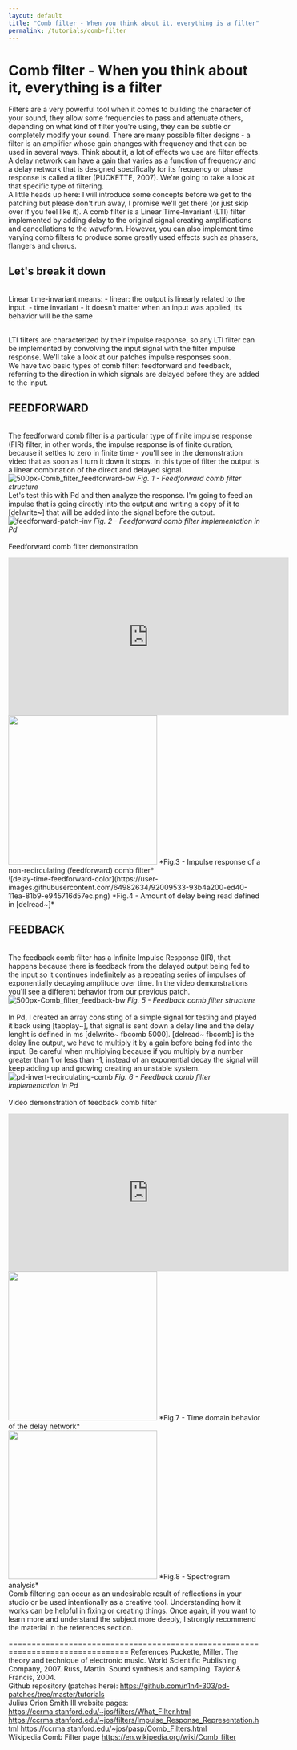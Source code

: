 ```yaml
---
layout: default
title: "Comb filter - When you think about it, everything is a filter"
permalink: /tutorials/comb-filter
---
```


# Comb filter - When you think about it, everything is a filter

Filters are a very powerful tool when it comes to building the character of your sound, they allow some frequencies to pass and attenuate others, depending on what kind of filter you're using, they can be subtle or completely modify your sound. There are many possible filter designs - a filter is an amplifier whose gain changes with frequency and that can be used in several ways. Think about it, a lot of effects we use are filter effects.
<br />A delay network can have a gain that varies as a function of frequency and a delay network that is designed specifically for its frequency or phase response is called a filter (PUCKETTE, 2007). We're going to take a look at that specific type of filtering. 
<br />
A little heads up here: I will introduce some concepts before we get to the patching but please don't run away, I promise we'll get there (or just skip over if you feel like it). A comb filter is a Linear Time-Invariant (LTI) filter implemented by adding delay to the original signal creating amplifications and cancellations to the waveform. However, you can also implement time varying comb filters to produce some greatly used effects such as phasers, flangers and chorus.
<br />
## Let's break it down
<br />
Linear time-invariant means:
- linear: the output is linearly related to the input. 
- time invariant - it doesn't matter when an input was applied, its behavior will be the same

<br />LTI filters are characterized by their impulse response, so any LTI filter can be implemented by convolving the input signal with the filter impulse response. We'll take a look at our patches impulse responses soon.
<br />We have two basic types of comb filter: feedforward and feedback, referring to the direction in which signals are delayed before they are added to the input.
<br />

## FEEDFORWARD

<br />The feedforward comb filter is a particular type of finite impulse response (FIR) filter, in other words, the impulse response is of finite duration, because it settles to zero in finite time - you'll see in the demonstration video that as soon as I turn it down it stops. In this type of filter the output is a linear combination of the direct and delayed signal.
<br />
![500px-Comb_filter_feedforward-bw](https://user-images.githubusercontent.com/64982634/92009179-0709e400-ed40-11ea-81f9-37d5e0bb315f.png)
*Fig. 1 - Feedforward comb filter structure*
<br />
Let's test this with Pd and then analyze the response. I'm going to feed an impulse that is going directly into the output and writing a copy of it to [delwrite~] that will be added into the signal before the output.
<br />
![feedforward-patch-inv](https://user-images.githubusercontent.com/64982634/92009261-286ad000-ed40-11ea-9035-d5d60d218d34.png)
*Fig. 2 - Feedforward comb filter implementation in Pd*
<br />
<br />Feedforward comb filter demonstration
<iframe width="560" height="315" src="https://www.youtube.com/embed/ui1oK012tnE" frameborder="0" allow="accelerometer; autoplay; encrypted-media; gyroscope; picture-in-picture" allowfullscreen></iframe>
<br />
<img src="https://user-images.githubusercontent.com/64982634/92009417-6667f400-ed40-11ea-950a-f94513b062f1.png" width="297">
*Fig.3 - Impulse response of a non-recirculating (feedforward) comb filter*
<br />
![delay-time-feedforward-color](https://user-images.githubusercontent.com/64982634/92009533-93b4a200-ed40-11ea-81b9-e945716d57ec.png)
*Fig.4 - Amount of delay being read defined in [delread~]*
<br />

## FEEDBACK

<br />The feedback comb filter has a Infinite Impulse Response (IIR), that happens because there is feedback from the delayed output being fed to the input so it continues indefinitely as a repeating series of impulses of exponentially decaying amplitude over time. In the video demonstrations you'll see a different behavior from our previous patch.
<br />
![500px-Comb_filter_feedback-bw](https://user-images.githubusercontent.com/64982634/92009618-ae871680-ed40-11ea-8666-0bdd236f5910.png)
*Fig. 5 - Feedback comb filter structure*
<br />
<br />In Pd, I created an array consisting of a simple signal for testing and played it back using [tabplay~], that signal is sent down a delay line and the delay lenght is defined in ms [delwrite~ fbcomb 5000]. [delread~ fbcomb] is the delay line output, we have to multiply it by a gain before being fed into the input. Be careful when multiplying because if you multiply by a number greater than 1 or less than -1, instead of an exponential decay the signal will keep adding up and growing creating an unstable system.
<br />
![pd-invert-recirculating-comb](https://user-images.githubusercontent.com/64982634/92009792-ef7f2b00-ed40-11ea-9be8-e58d6020a6fc.png)
*Fig. 6 - Feedback comb filter implementation in Pd*
<br />
<br />Video demonstration of feedback comb filter
<iframe width="560" height="315" src="https://www.youtube.com/embed/CBkURqWqTFA" frameborder="0" allow="accelerometer; autoplay; encrypted-media; gyroscope; picture-in-picture" allowfullscreen></iframe>
<br />
<img src="https://user-images.githubusercontent.com/64982634/92009938-1a697f00-ed41-11ea-982e-1737d40f044b.png" width="297">
*Fig.7 - Time domain behavior of the delay network*
<br />
<img src="https://user-images.githubusercontent.com/64982634/92010122-4f75d180-ed41-11ea-80c0-e7d6a1df5a3f.png" width="297">
*Fig.8 - Spectrogram analysis*
<br />
Comb filtering can occur as an undesirable result of reflections in your studio or be used intentionally as a creative tool. Understanding how it works can
be helpful in fixing or creating things. Once again, if you want to learn more and understand the subject more deeply, I strongly recommend the material
in the references section.

================================================================================ 
References
Puckette, Miller. The theory and technique of electronic music. World Scientific Publishing Company, 2007.
Russ, Martin. Sound synthesis and sampling. Taylor & Francis, 2004.
<br />
Github repository (patches here): 
<https://github.com/n1n4-303/pd-patches/tree/master/tutorials>
<br />
Julius Orion Smith III website pages:
<https://ccrma.stanford.edu/~jos/filters/What_Filter.html>
<https://ccrma.stanford.edu/~jos/filters/Impulse_Response_Representation.html>
<https://ccrma.stanford.edu/~jos/pasp/Comb_Filters.html>
<br />
Wikipedia Comb Filter page <https://en.wikipedia.org/wiki/Comb_filter>
